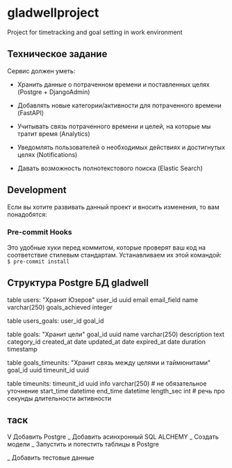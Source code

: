 # gladwellproject
Project for timetracking and goal setting in work environment

## Техническое задание
Сервис должен уметь:
- Хранить данные о потраченном времени и поставленных целях (Postgre + DjangoAdmin)
- Добавлять новые категории/активности для потраченного времени (FastAPI)

- Учитывать связь потраченного времени и целей, на которые мы тратит время (Analytics)
- Уведомлять пользователей о необходимых действиях и достигнутых целях (Notifications)
- Давать возможность полнотекстового поиска (Elastic Search)

## Development
Если вы хотите развивать данный проект и вносить изменения, то вам понадобятся:
### Pre-commit Hooks
Это удобные хуки перед коммитом, которые проверят ваш код на соответствие стилевым стандартам. Устанавливаем их этой командой:
```$ pre-commit install```


## Структура Postgre БД gladwell

table users:
		"Хранит Юзеров"
		user_id uuid
		email email_field
		name varchar(250)
		goals_achieved integer

table users_goals:
		user_id
		goal_id

table goals:
		"Хранит цели"
		goal_id uuid
		name varchar(250)
		description text
		category_id
		created_at date
		updated_at date
		expired_at date
		duration timestamp

table goals_timeunits:
		"Хранит связь между целями и таймюнитами"
		goal_id uuid
		timeunit_id uuid

table timeunits:
		timeunit_id uuid
		info varchar(250) # не обязательное уточнение
		start_time datetime
		end_time datetime
		length_sec int  # речь про секунды длительности активности

## таск
V Добавить Postgre
_ Добавить асинхронный SQL ALCHEMY
_ Создать модели
_ Запустить и потестить таблицы в Postgre

_ Добавить тестовые данные
